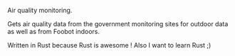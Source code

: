 Air quality monitoring.  

Gets air quality data from the government monitoring sites for outdoor data as well as from Foobot indoors.

Written in Rust because Rust is awesome !
Also I want to learn Rust ;)

